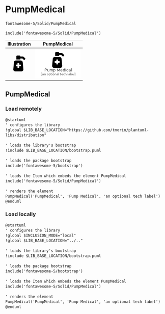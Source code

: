 # PumpMedical


```text
fontawesome-5/Solid/PumpMedical
```

```text
include('fontawesome-5/Solid/PumpMedical')
```



| Illustration | PumpMedical |
| :---: | :---: |
| ![illustration for Illustration](../../fontawesome-5/Solid/PumpMedical.png) | ![illustration for PumpMedical](../../fontawesome-5/Solid/PumpMedical.Local.png) |




## PumpMedical

### Load remotely
```plantuml
@startuml
' configures the library
!global $LIB_BASE_LOCATION="https://github.com/tmorin/plantuml-libs/distribution"

' loads the library's bootstrap
!include $LIB_BASE_LOCATION/bootstrap.puml

' loads the package bootstrap
include('fontawesome-5/bootstrap')

' loads the Item which embeds the element PumpMedical
include('fontawesome-5/Solid/PumpMedical')

' renders the element
PumpMedical('PumpMedical', 'Pump Medical', 'an optional tech label')
@enduml
```

### Load locally
```plantuml
@startuml
' configures the library
!global $INCLUSION_MODE="local"
!global $LIB_BASE_LOCATION="../.."

' loads the library's bootstrap
!include $LIB_BASE_LOCATION/bootstrap.puml

' loads the package bootstrap
include('fontawesome-5/bootstrap')

' loads the Item which embeds the element PumpMedical
include('fontawesome-5/Solid/PumpMedical')

' renders the element
PumpMedical('PumpMedical', 'Pump Medical', 'an optional tech label')
@enduml
```

